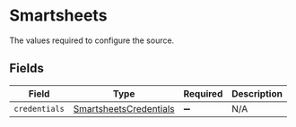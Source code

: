 # Smartsheets

The values required to configure the source.


## Fields

| Field                                                                   | Type                                                                    | Required                                                                | Description                                                             |
| ----------------------------------------------------------------------- | ----------------------------------------------------------------------- | ----------------------------------------------------------------------- | ----------------------------------------------------------------------- |
| `credentials`                                                           | [SmartsheetsCredentials](../../models/shared/SmartsheetsCredentials.md) | :heavy_minus_sign:                                                      | N/A                                                                     |